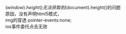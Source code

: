  $(window).height()无法获取到$(document).height()的问题  
原因，没有声明html5模式，<!DOCTYPE html>   
img的穿透 pointer-events:none;  
ios事件委托点击无效
